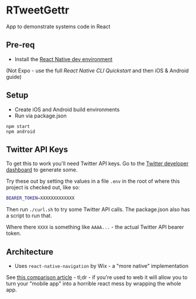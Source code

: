 # RTweetGettr

App to demonstrate systems code in React

## Pre-req

* Install the [React Native dev environment](https://reactnative.dev/docs/environment-setup)

(Not Expo - use the full _React Native CLI Quickstart_ and then iOS & Android guide)

## Setup

* Create iOS and Android build environments
* Run via package.json

```
npm start
npm android
```

## Twitter API Keys

To get this to work you'll need Twitter API keys. Go to the [Twitter developer dashboard](https://developer.twitter.com/en/portal/dashboard) to generate some.

Try these out by setting the values in a file `.env` in the root of where this project is checked out, like so:

```bash
BEARER_TOKEN=XXXXXXXXXXXXX
```

Then run `./curl.sh` to try some Twitter API calls. The package.json also has a script to run that.

Where there `XXXX` is something like `AAAA...` - the actual Twitter API bearer token. 

## Architecture

* Uses `react-native-navigation` by Wix - a "more native" implementation 

See [this comparison article](https://blog.logrocket.com/react-navigation-vs-react-native-navigation/) - tl;dr - if you're used to web it will allow you to turn your "mobile app" into a horrible react mess by wrapping the whole app.

